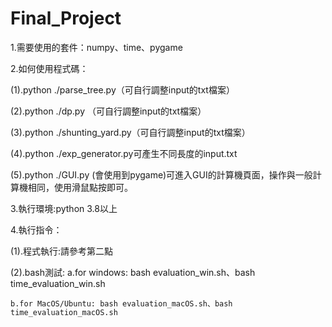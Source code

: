 # Final_Project
1.需要使用的套件：numpy、time、pygame

2.如何使用程式碼：

  (1).python ./parse_tree.py（可自行調整input的txt檔案）
  
  (2).python ./dp.py （可自行調整input的txt檔案）
  
  (3).python ./shunting_yard.py（可自行調整input的txt檔案）
  
  (4).python ./exp_generator.py可產生不同長度的input.txt
  
  (5).python ./GUI.py (會使用到pygame)可進入GUI的計算機頁面，操作與一般計算機相同，使用滑鼠點按即可。
  
3.執行環境:python 3.8以上

4.執行指令：

  (1).程式執行:請參考第二點
  
  (2).bash測試:
    a.for windows: bash evaluation_win.sh、bash time_evaluation_win.sh
    
    b.for MacOS/Ubuntu: bash evaluation_macOS.sh、bash time_evaluation_macOS.sh
